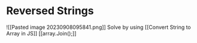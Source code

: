 # Reversed Strings
![[Pasted image 20230908095841.png]]
Solve by using [[Convert String to Array in JS]]
[[array.Join();]]